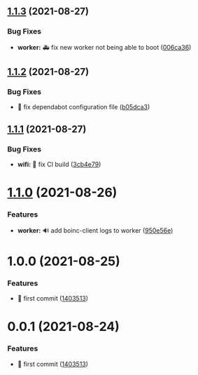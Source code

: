 ## [1.1.3](https://github.com/pcorbel/scitizen/compare/v1.1.2...v1.1.3) (2021-08-27)


### Bug Fixes

* **worker:** :ambulance: fix new worker not being able to boot ([006ca36](https://github.com/pcorbel/scitizen/commit/006ca361d5b129e319286f6fb3516d8957ef93cf))

## [1.1.2](https://github.com/pcorbel/scitizen/compare/v1.1.1...v1.1.2) (2021-08-27)


### Bug Fixes

* :construction_worker: fix dependabot configuration file ([b05dca3](https://github.com/pcorbel/scitizen/commit/b05dca39896dfbe55bc0f37fab7164d652b46a60))

## [1.1.1](https://github.com/pcorbel/scitizen/compare/v1.1.0...v1.1.1) (2021-08-27)


### Bug Fixes

* **wifi:** :green_heart: fix CI build ([3cb4e79](https://github.com/pcorbel/scitizen/commit/3cb4e790bb6c5d8484545c3640a6c4f608579ff4))

# [1.1.0](https://github.com/pcorbel/scitizen/compare/v1.0.0...v1.1.0) (2021-08-26)


### Features

* **worker:** 🔊 add boinc-client logs to worker ([950e56e](https://github.com/pcorbel/scitizen/commit/950e56e20ec06953bef5127a02ad36626b7b4965))

# 1.0.0 (2021-08-25)


### Features

* :tada: first commit ([1403513](https://github.com/pcorbel/scitizen/commit/1403513e413d50fc8ac74b2b766c0c0bd0a9602b))

# 0.0.1 (2021-08-24)


### Features

* :tada: first commit ([1403513](https://github.com/pcorbel/scitizen/commit/1403513e413d50fc8ac74b2b766c0c0bd0a9602b))

<!-- markdownlint-disable-file -->
